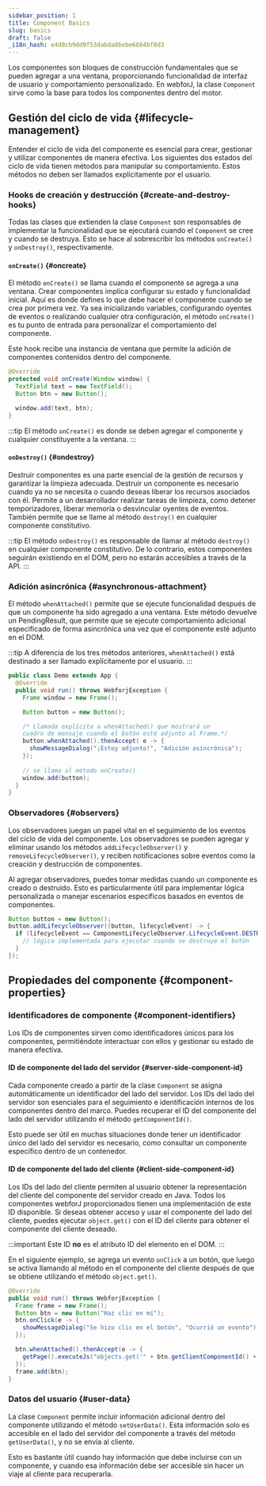 ```yaml
---
sidebar_position: 1
title: Component Basics
slug: basics
draft: false
_i18n_hash: e4d0cb9dd9f53dabda8bebe6664bf0d3
---
```

<DocChip chip='since' label='23.05' />
<JavadocLink type="foundation" location="com/webforj/component/Component" top='true'/>

Los componentes son bloques de construcción fundamentales que se pueden agregar a una ventana, proporcionando funcionalidad de interfaz de usuario y comportamiento personalizado. En webforJ, la clase `Component` sirve como la base para todos los componentes dentro del motor.

## Gestión del ciclo de vida {#lifecycle-management}

Entender el ciclo de vida del componente es esencial para crear, gestionar y utilizar componentes de manera efectiva. Los siguientes dos estados del ciclo de vida tienen métodos para manipular su comportamiento. Estos métodos no deben ser llamados explícitamente por el usuario.

### Hooks de creación y destrucción {#create-and-destroy-hooks}

Todas las clases que extienden la clase `Component` son responsables de implementar la funcionalidad que se ejecutará cuando el `Component` se cree y cuando se destruya. Esto se hace al sobrescribir los métodos `onCreate()` y `onDestroy()`, respectivamente.

#### `onCreate()` {#oncreate}

El método `onCreate()` se llama cuando el componente se agrega a una ventana. Crear componentes implica configurar su estado y funcionalidad inicial. Aquí es donde defines lo que debe hacer el componente cuando se crea por primera vez. Ya sea inicializando variables, configurando oyentes de eventos o realizando cualquier otra configuración, el método `onCreate()` es tu punto de entrada para personalizar el comportamiento del componente.

Este hook recibe una instancia de ventana que permite la adición de componentes contenidos dentro del componente.

```java
@Override
protected void onCreate(Window window) {
  TextField text = new TextField();
  Button btn = new Button();

  window.add(text, btn);
}
```

:::tip
El método `onCreate()` es donde se deben agregar el componente y cualquier constituyente a la ventana.
:::

#### `onDestroy()` {#ondestroy}

Destruir componentes es una parte esencial de la gestión de recursos y garantizar la limpieza adecuada. Destruir un componente es necesario cuando ya no se necesita o cuando deseas liberar los recursos asociados con él. Permite a un desarrollador realizar tareas de limpieza, como detener temporizadores, liberar memoria o desvincular oyentes de eventos. También permite que se llame al método `destroy()` en cualquier componente constitutivo.

:::tip
El método `onDestroy()` es responsable de llamar al método `destroy()` en cualquier componente constitutivo. De lo contrario, estos componentes seguirán existiendo en el DOM, pero no estarán accesibles a través de la API.
:::

### Adición asincrónica {#asynchronous-attachment}

El método `whenAttached()` permite que se ejecute funcionalidad después de que un componente ha sido agregado a una ventana. Este método devuelve un <JavadocLink type="foundation" location="com/webforj/PendingResult" code='true'>PendingResult</JavadocLink>, que permite que se ejecute comportamiento adicional especificado de forma asincrónica una vez que el componente esté adjunto en el DOM.

:::tip
A diferencia de los tres métodos anteriores, `whenAttached()` está destinado a ser llamado explícitamente por el usuario.
:::

```java
public class Demo extends App {
  @Override
  public void run() throws WebforjException {
    Frame window = new Frame();

    Button button = new Button(); 

    /* Llamada explícita a whenAttached() que mostrará un 
    cuadro de mensaje cuando el botón esté adjunto al Frame.*/
    button.whenAttached().thenAccept( e -> {
      showMessageDialog("¡Estoy adjunto!", "Adición asincrónica");
    });
  
    // se llama al método onCreate()
    window.add(button); 
  }
}
```

### Observadores {#observers}

Los observadores juegan un papel vital en el seguimiento de los eventos del ciclo de vida del componente. Los observadores se pueden agregar y eliminar usando los métodos `addLifecycleObserver()` y `removeLifecycleObserver()`, y reciben notificaciones sobre eventos como la creación y destrucción de componentes.

Al agregar observadores, puedes tomar medidas cuando un componente es creado o destruido. Esto es particularmente útil para implementar lógica personalizada o manejar escenarios específicos basados en eventos de componentes.

```java
Button button = new Button();
button.addLifecycleObserver((button, lifecycleEvent) -> {
  if (lifecycleEvent == ComponentLifecycleObserver.LifecycleEvent.DESTROY) {
    // lógica implementada para ejecutar cuando se destruye el botón
  }
});
```

## Propiedades del componente {#component-properties}

### Identificadores de componente {#component-identifiers}

Los IDs de componentes sirven como identificadores únicos para los componentes, permitiéndote interactuar con ellos y gestionar su estado de manera efectiva.

#### ID de componente del lado del servidor {#server-side-component-id}

Cada componente creado a partir de la clase `Component` se asigna automáticamente un identificador del lado del servidor. Los IDs del lado del servidor son esenciales para el seguimiento e identificación internos de los componentes dentro del marco. Puedes recuperar el ID del componente del lado del servidor utilizando el método `getComponentId()`.

Esto puede ser útil en muchas situaciones donde tener un identificador único del lado del servidor es necesario, como consultar un componente específico dentro de un contenedor.

#### ID de componente del lado del cliente {#client-side-component-id}

Los IDs del lado del cliente permiten al usuario obtener la representación del cliente del componente del servidor creado en Java. Todos los componentes webforJ proporcionados tienen una implementación de este ID disponible. Si deseas obtener acceso y usar el componente del lado del cliente, puedes ejecutar `object.get()` con el ID del cliente para obtener el componente del cliente deseado.

:::important
Este ID **no** es el atributo ID del elemento en el DOM.
:::

En el siguiente ejemplo, se agrega un evento `onClick` a un botón, que luego se activa llamando al método en el componente del cliente después de que se obtiene utilizando el método `object.get()`.

```java
@Override
public void run() throws WebforjException {
  Frame frame = new Frame();
  Button btn = new Button("Haz clic en mí");
  btn.onClick(e -> {
    showMessageDialog("Se hizo clic en el botón", "Ocurrió un evento");
  });

  btn.whenAttached().thenAccept(e -> {
    getPage().executeJs("objects.get('" + btn.getClientComponentId() + "').click()");
  });
  frame.add(btn);
}
```

### Datos del usuario {#user-data}

La clase `Component` permite incluir información adicional dentro del componente utilizando el método `setUserData()`. Esta información solo es accesible en el lado del servidor del componente a través del método `getUserData()`, y no se envía al cliente. 

Esto es bastante útil cuando hay información que debe incluirse con un componente, y cuando esa información debe ser accesible sin hacer un viaje al cliente para recuperarla.
